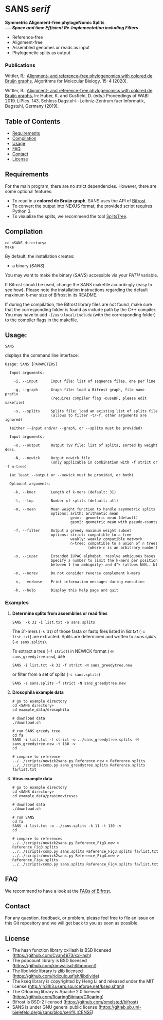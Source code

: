 # SANS *serif*

**Symmetric Alignment-free phylogeNomic Splits**  
***--- Space and time Efficient Re-Implementation including Filters***

* Reference-free
* Alignment-free
* Assembled genomes or reads as input
* Phylogenetic splits as output

### Publications

Wittler, R.: [Alignment- and reference-free phylogenomics with colored de Bruijn graphs.](https://pub.uni-bielefeld.de/download/2942421/2942423/s13015-020-00164-3.wittler.pdf)
Algorithms for Molecular Biology. 15: 4 (2020).

Wittler, R.: [Alignment- and reference-free phylogenomics with colored de Bruijn graphs.](http://drops.dagstuhl.de/opus/volltexte/2019/11032/pdf/LIPIcs-WABI-2019-2.pdf)
In: Huber, K. and Gusfield, D. (eds.) Proceedings of WABI 2019. LIPIcs. 143, Schloss Dagstuhl--Leibniz-Zentrum fuer Informatik, Dagstuhl, Germany (2019).

## Table of Contents

* [Requirements](https://gitlab.ub.uni-bielefeld.de/gi/sans/tree/serif#requirements)
* [Compilation](https://gitlab.ub.uni-bielefeld.de/gi/sans/tree/serif#compilation)
* [Usage](https://gitlab.ub.uni-bielefeld.de/gi/sans/tree/serif#usage)
* [FAQ](https://gitlab.ub.uni-bielefeld.de/gi/sans/tree/serif#faq)
* [Contact](https://gitlab.ub.uni-bielefeld.de/gi/sans/tree/serif#contact)
* [License](https://gitlab.ub.uni-bielefeld.de/gi/sans/tree/serif#license)

## Requirements

For the main program, there are no strict dependencies. However, there are some optional features:
* To read in a **colored de Bruijn graph**, SANS uses the API of [Bifrost](https://github.com/pmelsted/bifrost).
* To convert the output into NEXUS format, the provided script requires Python 3.
* To visualize the splits, we recommend the tool [SplitsTree](https://uni-tuebingen.de/fakultaeten/mathematisch-naturwissenschaftliche-fakultaet/fachbereiche/informatik/lehrstuehle/algorithms-in-bioinformatics/software/splitstree).

## Compilation

```
cd <SANS directory>
make
```

By default, the installation creates:
* a binary (*SANS*)

You may want to make the binary (*SANS*) accessible via your *PATH* variable.

If Bifrost should be used, change the SANS makefile accordingly (easy to see how).
Please note the installation instructions regarding the default maximum *k*-mer size of Bifrost in its README.

If during the compilation, the Bifrost library files are not found, make sure that the corresponding folder is found as include path by the C++ compiler.
You may have to add `-I/usr/local/include` (with the corresponding folder) to the compiler flags in the makefile.

## Usage:

```
SANS
```

displays the command line interface:
```
Usage: SANS [PARAMETERS]

  Input arguments:

    -i, --input   	 Input file: list of sequence files, one per line

    -g, --graph   	 Graph file: load a Bifrost graph, file name prefix
                  	 (requires compiler flag -DuseBF, please edit makefile)

    -s, --splits  	 Splits file: load an existing list of splits file
                  	 (allows to filter -t/-f, other arguments are ignored)

  (either --input and/or --graph, or --splits must be provided)
                  	 
  Input arguments:

    -o, --output  	 Output TSV file: list of splits, sorted by weight desc.

    -N, --newick  	 Output newick file
                  	 (only applicable in combination with -f strict or -f n-tree)

  (at least --output or --newick must be provided, or both)

  Optional arguments:

    -k, --kmer    	 Length of k-mers (default: 31)

    -t, --top     	 Number of splits (default: all)

    -m, --mean    	 Mean weight function to handle asymmetric splits
                  	 options: arith: arithmetic mean
                  	          geom:  geometric mean (default)
                  	          geom2: geometric mean with pseudo-counts

    -f, --filter  	 Output a greedy maximum weight subset
                  	 options: strict: compatible to a tree
                  	          weakly: weakly compatible network
                  	          n-tree: compatible to a union of n trees
                  	                  (where n is an arbitrary number)

    -x, --iupac   	 Extended IUPAC alphabet, resolve ambiguous bases
                  	 Specify a number to limit the k-mers per position
                  	 between 1 (no ambiguity) and 4^k (allows NNN...N)

    -n, --norev   	 Do not consider reverse complement k-mers

    -v, --verbose 	 Print information messages during execution

    -h, --help    	 Display this help page and quit
```

### Examples

1. **Determine splits from assemblies or read files**
   ```
   SANS  -k 31 -i list.txt -o sans.splits
   ```
   The 31-mers (`-k 31`) of those fasta or fastq files listed in *list.txt* (`-i list.txt`) are extracted. Splits are determined and written to *sans.splits* (`-o sans.splits`).

   To extract a tree (`-f strict`) in NEWICK format (`-N sans_greedytree.new`), use 
   ```
   SANS -i list.txt -k 31 -f strict -N sans_greedytree.new 
   ```
   or filter from a set of splits (`-s sans.splits`)
   ```
   SANS -s sans.splits -f strict -N sans_greedytree.new 
   ```


2. **Drosophila example data**
   ```
   # go to example directory
   cd <SANS directory>
   cd example_data/drosophila
   
   # download data
   ./download.sh
   
   # run SANS greedy tree
   cd fa
   SANS -i list.txt -f strict -o ../sans_greedytree.splits -N sans_greedytree.new -t 130 -v
   cd ..

   # compare to reference
   ../../scripts/newick2sans.py Reference.new > Reference.splits
   ../../scripts/comp.py sans_greedytree.splits Reference.splits fa/list.txt
   ```

3. **Virus example data**
   ```
   # go to example directory
   cd <SANS directory>
   cd example_data/prasinoviruses
      
   # download data
   ./download.sh
   
   # run SANS
   cd fa
   SANS -i list.txt -o ../sans.splits -k 11 -t 130 -v
   cd ..

   # compare to references
   ../../scripts/newick2sans.py Reference_Fig3.new > Reference_Fig3.splits
   ../../scripts/comp.py sans.splits Reference_Fig3.splits fa/list.txt
   ../../scripts/newick2sans.py Reference_Fig4.new > Reference_Fig4.splits
   ../../scripts/comp.py sans.splits Reference_Fig4.splits fa/list.txt
   ```

## FAQ

We recommend to have a look at the [FAQs of Bifrost](https://github.com/pmelsted/bifrost#faq).

## Contact

For any question, feedback, or problem, please feel free to file an issue on this Git repository and we will get back to you as soon as possible.

## License

* The hash function library xxHash is BSD licensed (https://github.com/Cyan4973/xxHash)
* The popcount library is BSD licensed (https://github.com/kimwalisch/libpopcnt)
* The libdivide library is zlib licensed (https://github.com/ridiculousfish/libdivide)
* The kseq library is copyrighted by Heng Li and released under the MIT license (http://lh3lh3.users.sourceforge.net/kseq.shtml)
* The CRoaring library is Apache 2.0 licensed (https://github.com/RoaringBitmap/CRoaring)
* Bifrost is BSD-2 licensed (https://github.com/pmelsted/bifrost)
* SANS is under GNU general public license (https://gitlab.ub.uni-bielefeld.de/gi/sans/blob/serif/LICENSE)
